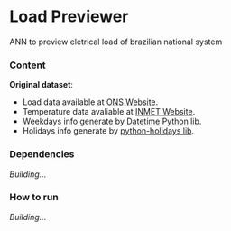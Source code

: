 # Load Previewer

ANN to preview eletrical load of brazilian national system

### Content

**Original dataset**: 
- Load data available at [ONS Website](ons.org.br).
- Temperature data avaliable at [INMET Website](http://www.inmet.gov.br/).
- Weekdays info generate by [Datetime Python lib](https://docs.python.org/3/library/datetime.html).
- Holidays info generate by [python-holidays lib](https://github.com/dr-prodigy/python-holidays).

### Dependencies

*Building...*

### How to run

*Building...*
